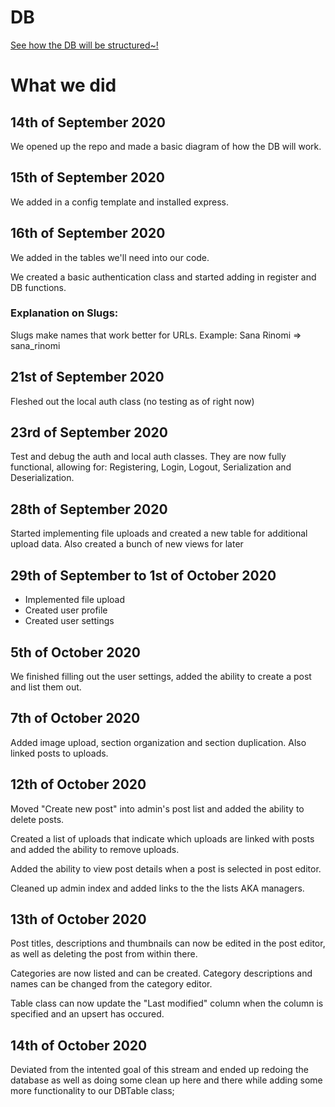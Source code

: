 # DB
[See how the DB will be structured~!](https://dbdiagram.io/d/5f5fc8e17da1ea736e2dd3ff)

# What we did
## 14th of September 2020
We opened up the repo and made a basic diagram of how the DB will work.

## 15th of September 2020
We added in a config template and installed express.

## 16th of September 2020
We added in the tables we'll need into our code.

We created a basic authentication class and started adding in register and DB functions.

### Explanation on Slugs:
Slugs make names that work better for URLs.
Example: Sana Rinomi => sana_rinomi

## 21st of September 2020
Fleshed out the local auth class (no testing as of right now)

## 23rd of September 2020
Test and debug the auth and local auth classes.
They are now fully functional, allowing for: Registering, Login, Logout, Serialization and Deserialization.

## 28th of September 2020
Started implementing file uploads and created a new table for additional upload data.
Also created a bunch of new views for later

## 29th of September to 1st of October 2020
* Implemented file upload
* Created user profile
* Created user settings

## 5th of October 2020
We finished filling out the user settings, added the ability to create a post and list them out.

## 7th of October 2020
Added image upload, section organization and section duplication. Also linked posts to uploads.

## 12th of October 2020
Moved "Create new post" into admin's post list and added the ability to delete posts.

Created a list of uploads that indicate which uploads are linked with posts and added the ability to remove uploads.

Added the ability to view post details when a post is selected in post editor.

Cleaned up admin index and added links to the the lists AKA managers.

## 13th of October 2020
Post titles, descriptions and thumbnails can now be edited in the post editor, as well as deleting the post from within there.

Categories are now listed and can be created. Category descriptions and names can be changed from the category editor.

Table class can now update the "Last modified" column when the column is specified and an upsert has occured.

## 14th of October 2020
Deviated from the intented goal of this stream and ended up redoing the database as well as doing some clean up here and there while adding some more functionality to our DBTable class;